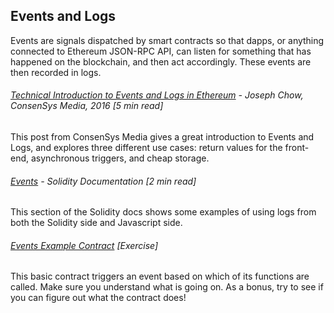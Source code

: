 ## Events and Logs

Events are signals dispatched by smart contracts so that dapps, or anything connected to Ethereum JSON-RPC API, can listen for something that has happened on the blockchain, and then act accordingly. These events are then recorded in logs.

###### [Technical Introduction to Events and Logs in Ethereum](https://media.consensys.net/technical-introduction-to-events-and-logs-in-ethereum-a074d65dd61e) - Joseph Chow, ConsenSys Media, 2016 \[5 min read\]

This post from ConsenSys Media gives a great introduction to Events and Logs, and explores three different use cases: return values for the front-end, asynchronous triggers, and cheap storage.

###### [Events](http://solidity.readthedocs.io/en/develop/contracts.html#events) - Solidity Documentation \[2 min read\]

This section of the Solidity docs shows some examples of using logs from both the Solidity side and Javascript side.

###### [Events Example Contract](https://github.com/ethchange/smart-exchange/blob/master/lib/contracts/SmartExchange.sol) \[Exercise\]

This basic contract triggers an event based on which of its functions are called.  Make sure you understand what is going on.  As a bonus, try to see if you can figure out what the contract does!

